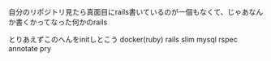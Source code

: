 自分のリポジトリ見たら真面目にrails書いているのが一個もなくて、じゃあなんか書くかってなった何かのrails

とりあえずこのへんをinitしとこう
docker(ruby)
rails
slim
mysql
rspec
annotate
pry
